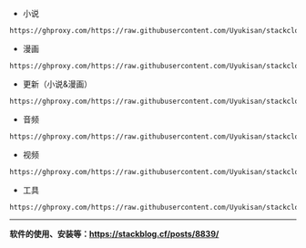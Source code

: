 - 小说

```
https://ghproxy.com/https://raw.githubusercontent.com/Uyukisan/stackcloudtalk/main/source/book.xbs
```

- 漫画

```
https://ghproxy.com/https://raw.githubusercontent.com/Uyukisan/stackcloudtalk/main/source/comic.xbs
```

- 更新（小说&漫画）

```
https://ghproxy.com/https://raw.githubusercontent.com/Uyukisan/stackcloudtalk/main/source/update.md
```

- 音频

```
https://ghproxy.com/https://raw.githubusercontent.com/Uyukisan/stackcloudtalk/main/source/audio.md
```

- 视频

```
https://ghproxy.com/https://raw.githubusercontent.com/Uyukisan/stackcloudtalk/main/source/video.md
```

- 工具

```
https://ghproxy.com/https://raw.githubusercontent.com/Uyukisan/stackcloudtalk/main/source/tool.md
```

***

**软件的使用、安装等：https://stackblog.cf/posts/8839/**
